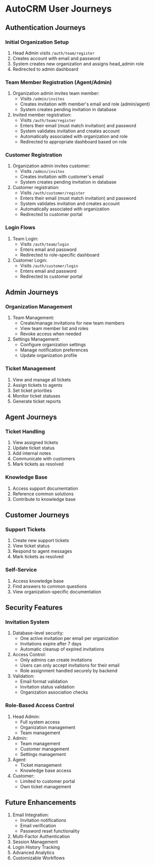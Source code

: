 # AutoCRM User Journeys

## Authentication Journeys

### Initial Organization Setup
1. Head Admin visits `/auth/team/register`
2. Creates account with email and password
3. System creates new organization and assigns head_admin role
4. Redirected to admin dashboard

### Team Member Registration (Agent/Admin)
1. Organization admin invites team member:
   - Visits `/admin/invites`
   - Creates invitation with member's email and role (admin/agent)
   - System creates pending invitation in database
2. Invited member registration:
   - Visits `/auth/team/register`
   - Enters their email (must match invitation) and password
   - System validates invitation and creates account
   - Automatically associated with organization and role
   - Redirected to appropriate dashboard based on role

### Customer Registration
1. Organization admin invites customer:
   - Visits `/admin/invites`
   - Creates invitation with customer's email
   - System creates pending invitation in database
2. Customer registration:
   - Visits `/auth/customer/register`
   - Enters their email (must match invitation) and password
   - System validates invitation and creates account
   - Automatically associated with organization
   - Redirected to customer portal

### Login Flows
1. Team Login:
   - Visits `/auth/team/login`
   - Enters email and password
   - Redirected to role-specific dashboard
2. Customer Login:
   - Visits `/auth/customer/login`
   - Enters email and password
   - Redirected to customer portal

## Admin Journeys

### Organization Management
1. Team Management:
   - Create/manage invitations for new team members
   - View team member list and roles
   - Revoke access when needed
2. Settings Management:
   - Configure organization settings
   - Manage notification preferences
   - Update organization profile

### Ticket Management
1. View and manage all tickets
2. Assign tickets to agents
3. Set ticket priorities
4. Monitor ticket statuses
5. Generate ticket reports

## Agent Journeys

### Ticket Handling
1. View assigned tickets
2. Update ticket status
3. Add internal notes
4. Communicate with customers
5. Mark tickets as resolved

### Knowledge Base
1. Access support documentation
2. Reference common solutions
3. Contribute to knowledge base

## Customer Journeys

### Support Tickets
1. Create new support tickets
2. View ticket status
3. Respond to agent messages
4. Mark tickets as resolved

### Self-Service
1. Access knowledge base
2. Find answers to common questions
3. View organization-specific documentation

## Security Features

### Invitation System
1. Database-level security:
   - One active invitation per email per organization
   - Invitations expire after 7 days
   - Automatic cleanup of expired invitations
2. Access Control:
   - Only admins can create invitations
   - Users can only accept invitations for their email
   - Role assignment handled securely by backend
3. Validation:
   - Email format validation
   - Invitation status validation
   - Organization association checks

### Role-Based Access Control
1. Head Admin:
   - Full system access
   - Organization management
   - Team management
2. Admin:
   - Team management
   - Customer management
   - Settings management
3. Agent:
   - Ticket management
   - Knowledge base access
4. Customer:
   - Limited to customer portal
   - Own ticket management

## Future Enhancements
1. Email Integration:
   - Invitation notifications
   - Email verification
   - Password reset functionality
2. Multi-Factor Authentication
3. Session Management
4. Login History Tracking
5. Advanced Analytics
6. Customizable Workflows
